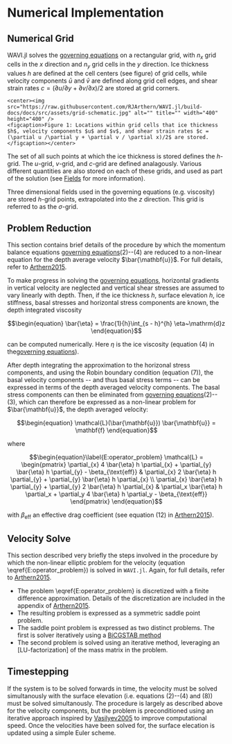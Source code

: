 # Numerical Implementation
## Numerical Grid
WAVI.jl solves the [governing equations](../physics/governing_equations.md) on a rectangular grid, with $n_x$ grid cells in the $x$ direction and $n_y$ grid cells in the $y$ direction. Ice thickness values $h$ are defined at the cell centers (see figure) of grid cells, while velocity components $\bar{u}$ and $\bar{v}$ are defined along grid cell edges, and shear strain rates $c = (\partial u /\partial y + \partial v / \partial x)/2$ are stored at grid corners.

```@raw html
<center><img src="https://raw.githubusercontent.com/RJArthern/WAVI.jl/build-docs/docs/src/assets/grid-schematic.jpg" alt="" title="" width="400" height="400" />
<figcaption>Figure 1: Locations within grid cells that ice thickness $h$, velocity components $u$ and $v$, and shear strain rates $c = (\partial u /\partial y + \partial v / \partial x)/2$ are stored. </figcaption></center>
```

The set of all such points at which the ice thickness is stored defines the $h$-grid. The $u$-grid, $v$-grid, and $c$-grid are defined analagously. Various different quantities are also stored on each of these grids, and used as part of the solution (see [Fields](../API/fields.md) for more information).

Three dimensional fields used in the governing equations (e.g. viscosity) are stored $h$-grid points, extrapolated into the $z$ direction. This grid is referred to as the $\sigma$-grid.

## Problem Reduction
This section contains brief details of the procedure by which the momentum balance equations [governing equations](../physics/governing_equations.md)(2)--(4) are reduced to a non-linear equation for the depth average velocity $\bar{\mathbf{u}}$. For full details, refer to [Arthern2015](@cite).

To make progress in solving the [governing equations](../physics/governing_equations.md), horizontal gradients in vertical velocity are neglected and vertical shear stresses are assumed to vary linearly with depth. Then, if the ice thickness $h$, surface elevation $h$, ice stiffness, basal stresses and horizontal stress components are known, the depth integrated viscosity 
```math
\begin{equation}
    \bar{\eta} = \frac{1}{h}\int_{s - h}^{h} \eta~\mathrm{d}z
\end{equation}
```
can be computed numerically. Here $\eta$ is the ice viscosity (equation (4) in the[governing equations](../physics/governing_equations.md)).

After depth integrating the approximation to the horizonal stress components, and using the Robin boundary condition (equation (7)), the basal velocity components -- and thus basal stress terms -- can be expressed in terms of the depth averaged velocity components. The basal stress components can then be eliminated from  [governing equations](../physics/governing_equations.md)(2)--(3), which can therefore be expressed as a non-linear problem for $\bar{\mathbf{u}}$, the depth averaged velocity:
```math
\begin{equation}
\mathcal{L}(\bar{\mathbf{u}}) \bar{\mathbf{u}} = \mathbf{f}
\end{equation}
```
where
```math
\begin{equation}\label{E:operator_problem}
\mathcal{L} = \begin{pmatrix} 
\partial_{x} 4 \bar{\eta} h \partial_{x} + \partial_{y}  \bar{\eta} h \partial_{y} - \beta_{\text{eff}} & \partial_{x} 2 \bar{\eta} h \partial_{y} + \partial_{y}  \bar{\eta} h \partial_{x} \\
\partial_{x} \bar{\eta} h \partial_{y} + \partial_{y} 2  \bar{\eta} h \partial_{x} & \partial_x  \bar{\eta} h \partial_x + \partial_y 4 \bar{\eta} h \partial_y - \beta_{\text{eff}} 
\end{pmatrix}
\end{equation}
```
with $\beta_{\text{eff}}$ an effective drag coefficient (see equation (12) in [Arthern2015](@cite)).

## Velocity Solve
This section described very briefly the steps involved in the procedure by which the non-linear elliptic problem for the velocity (equation \eqref{E:operator_problem}) is solved in `WAVI.jl`. Again, for full details, refer to [Arthern2015](@cite).

- The problem \eqref{E:operator_problem} is discretized with a finite difference approximation. Details of the discretization are included in the appendix of [Arthern2015](@cite). 
- The resulting problem is expressed as a symmetric saddle point problem. 
- The saddle point problem is expressed as two distinct problems. The first is solver iteratively using a [BiCGSTAB method](https://en.wikipedia.org/wiki/Biconjugate_gradient_stabilized_method)
- The second problem is solved using an iterative method, leveraging an [LU-factorization] of the mass matrix in the problem.

## Timestepping
If the system is to be solved forwards in time, the velocity must be solved simultanously with the surface elevation (i.e. equations (2)--(4) and (8)) must be solved simultanously. The procedure is largely as described above for the velocity components, but the problem is preconditioned using an iterative approach inspired by [Vasilyev2005](@cite) to improve computational speed. Once the velocities have been solved for, the surface elecation is updated using a simple Euler scheme.


